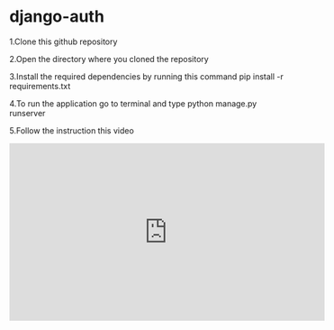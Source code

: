# django-auth

1.Clone this github repository

2.Open the directory where you cloned the repository

3.Install the required dependencies by running this command pip install -r requirements.txt

4.To run the application go to terminal and type python manage.py runserver

5.Follow the instruction this video

<iframe width="560" height="315" src="https://github.com/SylvinIsamaza/django-auth/blob/main/video.webm" frameborder="0" allowfullscreen></iframe>
